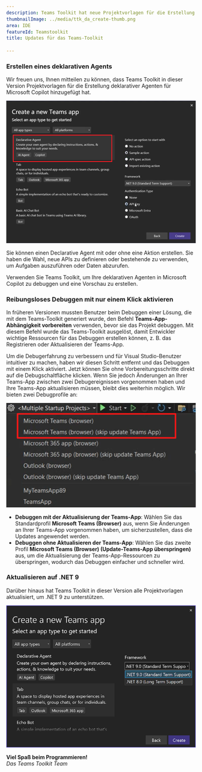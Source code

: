 ```yaml
---
description: Teams Toolkit hat neue Projektvorlagen für die Erstellung von Agenten hinzugefügt.
thumbnailImage: ../media/ttk_da_create-thumb.png
area: IDE
featureId: Teamstoolkit
title: Updates für das Teams-Toolkit

---
```



### Erstellen eines deklarativen Agents

Wir freuen uns, Ihnen mitteilen zu können, dass Teams Toolkit in dieser Version Projektvorlagen für die Erstellung deklarativer Agenten für Microsoft Copilot hinzugefügt hat.

![DA-Projekt erstellen](../media/ttk_da_create.png)

Sie können einen Declarative Agent mit oder ohne eine Aktion erstellen. Sie haben die Wahl, neue APIs zu definieren oder bestehende zu verwenden, um Aufgaben auszuführen oder Daten abzurufen.

Verwenden Sie Teams Toolkit, um Ihre deklarativen Agenten in Microsoft Copilot zu debuggen und eine Vorschau zu erstellen.

### Reibungsloses Debuggen mit nur einem Klick aktivieren
In früheren Versionen mussten Benutzer beim Debuggen einer Lösung, die mit dem Teams-Toolkit generiert wurde, den Befehl **Teams-App-Abhängigkeit vorbereiten** verwenden, bevor sie das Projekt debuggen. Mit diesem Befehl wurde das Teams-Toolkit ausgelöst, damit Entwickler wichtige Ressourcen für das Debuggen erstellen können, z. B. das Registrieren oder Aktualisieren der Teams-App.

Um die Debugerfahrung zu verbessern und für Visual Studio-Benutzer intuitiver zu machen, haben wir diesen Schritt entfernt und das Debuggen mit einem Klick aktiviert. Jetzt können Sie ohne Vorbereitungsschritte direkt auf die Debugschaltfläche klicken. Wenn Sie jedoch Änderungen an Ihrer Teams-App zwischen zwei Debugereignissen vorgenommen haben und Ihre Teams-App aktualisieren müssen, bleibt dies weiterhin möglich.
Wir bieten zwei Debugprofile an:

![Debugprofile](../media/ttk_debug_profiles.png)

- **Debuggen mit der Aktualisierung der Teams-App**: Wählen Sie das Standardprofil **Microsoft Teams (Browser)** aus, wenn Sie Änderungen an Ihrer Teams-App vorgenommen haben, um sicherzustellen, dass die Updates angewendet werden.
- **Debuggen ohne Aktualisieren der Teams-App**: Wählen Sie das zweite Profil **Microsoft Teams (Browser) (Update-Teams-App überspringen)** aus, um die Aktualisierung der Teams-App-Ressourcen zu überspringen, wodurch das Debuggen einfacher und schneller wird.

### Aktualisieren auf .NET 9

Darüber hinaus hat Teams Toolkit in dieser Version alle Projektvorlagen aktualisiert, um .NET 9 zu unterstützen.

![.net9-Support](../media/ttk_net9.png)

**Viel Spaß beim Programmieren!**  
*Das Teams Toolkit Team*

